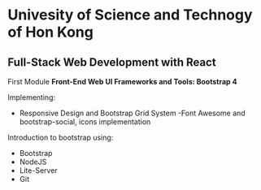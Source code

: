 
Univesity of Science and Technogy of Hon Kong
=============================================

Full-Stack Web Development with React
-------------------------------------

First Module **Front-End Web UI Frameworks and Tools: Bootstrap 4**

Implementing:
- Responsive Design and Bootstrap Grid System
-Font Awesome and bootstrap-social, icons implementation

Introduction to bootstrap using:
- Bootstrap
- NodeJS
- Lite-Server
- Git


